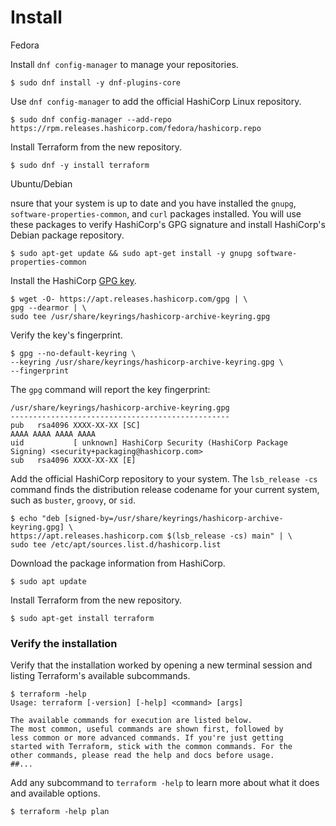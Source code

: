 # Install

Fedora

Install `dnf config-manager` to manage your repositories.

```shell-session
$ sudo dnf install -y dnf-plugins-core
```

Use `dnf config-manager` to add the official HashiCorp Linux repository.

```shell-session
$ sudo dnf config-manager --add-repo https://rpm.releases.hashicorp.com/fedora/hashicorp.repo
```

Install Terraform from the new repository.

```shell-session
$ sudo dnf -y install terraform
```

Ubuntu/Debian

nsure that your system is up to date and you have installed the `gnupg`, `software-properties-common`, and `curl` packages installed. You will use these packages to verify HashiCorp's GPG signature and install HashiCorp's Debian package repository.

```shell-session
$ sudo apt-get update && sudo apt-get install -y gnupg software-properties-common
```

Install the HashiCorp [GPG key](https://apt.releases.hashicorp.com/gpg).

```shell-session
$ wget -O- https://apt.releases.hashicorp.com/gpg | \
gpg --dearmor | \
sudo tee /usr/share/keyrings/hashicorp-archive-keyring.gpg
```

Verify the key's fingerprint.

```shell-session
$ gpg --no-default-keyring \
--keyring /usr/share/keyrings/hashicorp-archive-keyring.gpg \
--fingerprint
```

The `gpg` command will report the key fingerprint:

```plaintext
/usr/share/keyrings/hashicorp-archive-keyring.gpg
-------------------------------------------------
pub   rsa4096 XXXX-XX-XX [SC]
AAAA AAAA AAAA AAAA
uid           [ unknown] HashiCorp Security (HashiCorp Package Signing) <security+packaging@hashicorp.com>
sub   rsa4096 XXXX-XX-XX [E]
```

Add the official HashiCorp repository to your system. The `lsb_release -cs` command finds the distribution release codename for your current system, such as `buster`, `groovy`, or `sid`.

```shell-session
$ echo "deb [signed-by=/usr/share/keyrings/hashicorp-archive-keyring.gpg] \
https://apt.releases.hashicorp.com $(lsb_release -cs) main" | \
sudo tee /etc/apt/sources.list.d/hashicorp.list
```

Download the package information from HashiCorp.

```shell-session
$ sudo apt update
```

Install Terraform from the new repository.

```shell-session
$ sudo apt-get install terraform
```

### Verify the installation <a href="#verify-the-installation" id="verify-the-installation"></a>

Verify that the installation worked by opening a new terminal session and listing Terraform's available subcommands.

```shell-session
$ terraform -help
Usage: terraform [-version] [-help] <command> [args]

The available commands for execution are listed below.
The most common, useful commands are shown first, followed by
less common or more advanced commands. If you're just getting
started with Terraform, stick with the common commands. For the
other commands, please read the help and docs before usage.
##...
```

Add any subcommand to `terraform -help` to learn more about what it does and available options.

```shell-session
$ terraform -help plan
```
